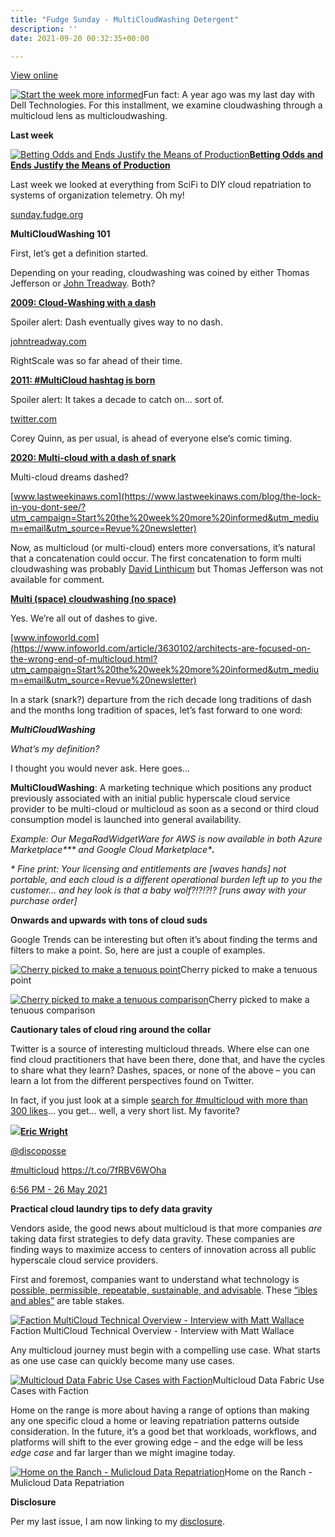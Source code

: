 ```yaml
---
title: "Fudge Sunday - MultiCloudWashing Detergent"
description: ''
date: 2021-09-20 00:32:35+00:00

---
```


[View online](https://sunday.fudge.org/issues/fudge-sunday-multicloudwashing-detergent-762371?utm_campaign=Issue&utm_content=view_in_browser&utm_medium=email&utm_source=Start+the+week+more+informed)

[![Start the week more informed](https://bucketeer-e05bbc84-baa3-437e-9518-adb32be77984.s3.amazonaws.com/public/images/6c21f0b8-870b-43c2-8fb6-b016edee038c_1200x115.png "Start the week more informed")](https://substackcdn.com/image/fetch/f_auto,q_auto:good,fl_progressive:steep/https%3A%2F%2Fbucketeer-e05bbc84-baa3-437e-9518-adb32be77984.s3.amazonaws.com%2Fpublic%2Fimages%2F6c21f0b8-870b-43c2-8fb6-b016edee038c_1200x115.png)Fun fact: A year ago was my last day with Dell Technologies. For this installment, we examine cloudwashing through a multicloud lens as multicloudwashing.

 **Last week**

[![Betting Odds and Ends Justify the Means of Production](https://bucketeer-e05bbc84-baa3-437e-9518-adb32be77984.s3.amazonaws.com/public/images/a10fa839-db03-4bf1-b642-8ca772b731c6_600x300.jpeg "Betting Odds and Ends Justify the Means of Production")](https://substackcdn.com/image/fetch/f_auto,q_auto:good,fl_progressive:steep/https%3A%2F%2Fbucketeer-e05bbc84-baa3-437e-9518-adb32be77984.s3.amazonaws.com%2Fpublic%2Fimages%2Fa10fa839-db03-4bf1-b642-8ca772b731c6_600x300.jpeg)**[Betting Odds and Ends Justify the Means of Production](https://sunday.fudge.org/issues/fudge-sunday-betting-odds-and-ends-justify-the-means-of-production-752134?utm_campaign=Start%20the%20week%20more%20informed&utm_medium=email&utm_source=Revue%20newsletter)**

Last week we looked at everything from SciFi to DIY cloud repatriation to systems of organization telemetry. Oh my!

[sunday.fudge.org](https://sunday.fudge.org/issues/fudge-sunday-betting-odds-and-ends-justify-the-means-of-production-752134?utm_campaign=Start%20the%20week%20more%20informed&utm_medium=email&utm_source=Revue%20newsletter)

 **MultiCloudWashing 101**

First, let’s get a definition started.

Depending on your reading, cloudwashing was coined by either Thomas Jefferson or [John Treadway](https://johntreadway.com?utm_campaign=Start%20the%20week%20more%20informed&utm_medium=email&utm_source=Revue%20newsletter). Both?

**[2009: Cloud-Washing with a dash](https://johntreadway.com/2009/08/20/cloud-washingsalesforce-com/?utm_campaign=Start%20the%20week%20more%20informed&utm_medium=email&utm_source=Revue%20newsletter)**

Spoiler alert: Dash eventually gives way to no dash.

[johntreadway.com](https://johntreadway.com/2009/08/20/cloud-washingsalesforce-com/?utm_campaign=Start%20the%20week%20more%20informed&utm_medium=email&utm_source=Revue%20newsletter)

RightScale was so far ahead of their time.

**[2011: #MultiCloud hashtag is born](https://twitter.com/chrisaddis/status/33694295991001088?s=20&utm_campaign=Start%20the%20week%20more%20informed&utm_medium=email&utm_source=Revue%20newsletter)**

Spoiler alert: It takes a decade to catch on… sort of.

[twitter.com](https://twitter.com/chrisaddis/status/33694295991001088?s=20&utm_campaign=Start%20the%20week%20more%20informed&utm_medium=email&utm_source=Revue%20newsletter)

Corey Quinn, as per usual, is ahead of everyone else’s comic timing.

**[2020: Multi-cloud with a dash of snark](https://www.lastweekinaws.com/blog/the-lock-in-you-dont-see/?utm_campaign=Start%20the%20week%20more%20informed&utm_medium=email&utm_source=Revue%20newsletter)**

Multi-cloud dreams dashed?

[www.lastweekinaws.com](https://www.lastweekinaws.com/blog/the-lock-in-you-dont-see/?utm_campaign=Start%20the%20week%20more%20informed&utm_medium=email&utm_source=Revue%20newsletter)

Now, as multicloud (or multi-cloud) enters more conversations, it’s natural that a concatenation could occur. The first concatenation to form multi cloudwashing was probably [David Linthicum](https://www.infoworld.com/author/David-Linthicum/?utm_campaign=Start%20the%20week%20more%20informed&utm_medium=email&utm_source=Revue%20newsletter) but Thomas Jefferson was not available for comment.

**[Multi (space) cloudwashing (no space)](https://www.infoworld.com/article/3630102/architects-are-focused-on-the-wrong-end-of-multicloud.html?utm_campaign=Start%20the%20week%20more%20informed&utm_medium=email&utm_source=Revue%20newsletter)**

Yes. We’re all out of dashes to give.

[www.infoworld.com](https://www.infoworld.com/article/3630102/architects-are-focused-on-the-wrong-end-of-multicloud.html?utm_campaign=Start%20the%20week%20more%20informed&utm_medium=email&utm_source=Revue%20newsletter)

In a stark (snark?) departure from the rich decade long traditions of dash and the months long tradition of spaces, let’s fast forward to one word:

***MultiCloudWashing***

*What’s my definition?*

I thought you would never ask. Here goes…

**MultiCloudWashing**: A marketing technique which positions any product previously associated with an initial public hyperscale cloud service provider to be multi-cloud or multicloud as soon as a second or third cloud consumption model is launched into general availability.

*Example: Our MegaRadWidgetWare for AWS is now available in both Azure Marketplace\*\*\* and Google Cloud Marketplace\***.***

*\* Fine print: Your licensing and entitlements are [waves hands] not portable, and each cloud is a different operational burden left up to you the customer… and hey look is that a baby wolf?!?!?!? [runs away with your purchase order]*

 **Onwards and upwards with tons of cloud suds**

Google Trends can be interesting but often it’s about finding the terms and filters to make a point. So, here are just a couple of examples.

[![Cherry picked to make a tenuous point](https://bucketeer-e05bbc84-baa3-437e-9518-adb32be77984.s3.amazonaws.com/public/images/1b8b9a57-debd-4a23-8747-08c10b886dde_600x409.png "Cherry picked to make a tenuous point")](https://substackcdn.com/image/fetch/f_auto,q_auto:good,fl_progressive:steep/https%3A%2F%2Fbucketeer-e05bbc84-baa3-437e-9518-adb32be77984.s3.amazonaws.com%2Fpublic%2Fimages%2F1b8b9a57-debd-4a23-8747-08c10b886dde_600x409.png)Cherry picked to make a tenuous point

[![Cherry picked to make a tenuous comparison](https://bucketeer-e05bbc84-baa3-437e-9518-adb32be77984.s3.amazonaws.com/public/images/7e93c5d9-2eb7-4785-b3ea-40d286fec395_600x400.png "Cherry picked to make a tenuous comparison")](https://substackcdn.com/image/fetch/f_auto,q_auto:good,fl_progressive:steep/https%3A%2F%2Fbucketeer-e05bbc84-baa3-437e-9518-adb32be77984.s3.amazonaws.com%2Fpublic%2Fimages%2F7e93c5d9-2eb7-4785-b3ea-40d286fec395_600x400.png)Cherry picked to make a tenuous comparison

 **Cautionary tales of cloud ring around the collar**

Twitter is a source of interesting multicloud threads. Where else can one find cloud practitioners that have been there, done that, and have the cycles to share what they learn? Dashes, spaces, or none of the above – you can learn a lot from the different perspectives found on Twitter.

In fact, if you just look at a simple [search for #multicloud with more than 300 likes](https://twitter.com/search?f=live&q=%28%23multicloud%29%20min_faves%3A300&src=typed_query&utm_campaign=Start%20the%20week%20more%20informed&utm_medium=email&utm_source=Revue%20newsletter)… you get… well, a very short list. My favorite?

[![](https://bucketeer-e05bbc84-baa3-437e-9518-adb32be77984.s3.amazonaws.com/public/images/7a8f8b41-70b8-469d-ba81-d4c2bd1faadb_600x423.jpeg)](https://substackcdn.com/image/fetch/f_auto,q_auto:good,fl_progressive:steep/https%3A%2F%2Fbucketeer-e05bbc84-baa3-437e-9518-adb32be77984.s3.amazonaws.com%2Fpublic%2Fimages%2F7a8f8b41-70b8-469d-ba81-d4c2bd1faadb_600x423.jpeg)**[Eric Wright](https://twitter.com/discoposse/status/1397688148742787074)**

[@discoposse](https://twitter.com/discoposse/status/1397688148742787074)

[#multicloud](https://twitter.com/search?q=%23multicloud "#multicloud") <https://t.co/7fRBV6WOha>

 [6:56 PM - 26 May 2021](https://twitter.com/discoposse/status/1397688148742787074)

 **Practical cloud laundry tips to defy data gravity**

Vendors aside, the good news about multicloud is that more companies *are* taking data first strategies to defy data gravity. These companies are finding ways to maximize access to centers of innovation across all public hyperscale cloud service providers.

First and foremost, companies want to understand what technology is [possible, permissible, repeatable, sustainable, and advisable](https://sunday.fudge.org/issues/fudge-sunday-possible-permissible-sustainable-repeatable-advisable-732793?utm_campaign=Start%20the%20week%20more%20informed&utm_medium=email&utm_source=Revue%20newsletter). These [“ibles and ables”](https://sunday.fudge.org/issues/fudge-sunday-possible-permissible-sustainable-repeatable-advisable-732793?utm_campaign=Start%20the%20week%20more%20informed&utm_medium=email&utm_source=Revue%20newsletter) are table stakes.

[![Faction MultiCloud Technical Overview - Interview with Matt Wallace](https://bucketeer-e05bbc84-baa3-437e-9518-adb32be77984.s3.amazonaws.com/public/images/bd573cf6-70f6-4a46-951d-4ff298f741f7_600x338.jpeg "Faction MultiCloud Technical Overview - Interview with Matt Wallace")](https://substackcdn.com/image/fetch/f_auto,q_auto:good,fl_progressive:steep/https%3A%2F%2Fbucketeer-e05bbc84-baa3-437e-9518-adb32be77984.s3.amazonaws.com%2Fpublic%2Fimages%2Fbd573cf6-70f6-4a46-951d-4ff298f741f7_600x338.jpeg)Faction MultiCloud Technical Overview - Interview with Matt Wallace

Any multicloud journey must begin with a compelling use case. What starts as one use case can quickly become many use cases.

[![Multicloud Data Fabric Use Cases with Faction](https://bucketeer-e05bbc84-baa3-437e-9518-adb32be77984.s3.amazonaws.com/public/images/bba3f29b-d244-4cb7-9d4d-5c1987395c2f_600x338.jpeg "Multicloud Data Fabric Use Cases with Faction")](https://substackcdn.com/image/fetch/f_auto,q_auto:good,fl_progressive:steep/https%3A%2F%2Fbucketeer-e05bbc84-baa3-437e-9518-adb32be77984.s3.amazonaws.com%2Fpublic%2Fimages%2Fbba3f29b-d244-4cb7-9d4d-5c1987395c2f_600x338.jpeg)Multicloud Data Fabric Use Cases with Faction

Home on the range is more about having a range of options than making any one specific cloud a home or leaving repatriation patterns outside consideration. In the future, it’s a good bet that workloads, workflows, and platforms will shift to the ever growing edge – and the edge will be less *edge case* and far larger than we might imagine today.

[![Home on the Ranch - Mulicloud Data Repatriation](https://bucketeer-e05bbc84-baa3-437e-9518-adb32be77984.s3.amazonaws.com/public/images/729fe278-f88c-4090-9492-544ccd23d434_600x450.jpeg "Home on the Ranch - Mulicloud Data Repatriation")](https://substackcdn.com/image/fetch/f_auto,q_auto:good,fl_progressive:steep/https%3A%2F%2Fbucketeer-e05bbc84-baa3-437e-9518-adb32be77984.s3.amazonaws.com%2Fpublic%2Fimages%2F729fe278-f88c-4090-9492-544ccd23d434_600x450.jpeg)Home on the Ranch - Mulicloud Data Repatriation

 **Disclosure**

Per my last issue, I am now linking to my [disclosure](https://jaycuthrell.com/disclosure/?utm_campaign=Start%20the%20week%20more%20informed&utm_medium=email&utm_source=Revue%20newsletter).









